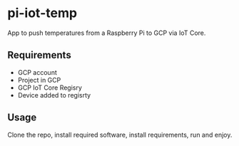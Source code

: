 # pi-iot-temp
App to push temperatures from a Raspberry Pi to GCP via IoT Core.

## Requirements
* GCP account
* Project in GCP
* GCP IoT Core Regisry
* Device added to regisrty

## Usage
Clone the repo, install required software, install requirements, run and enjoy.

